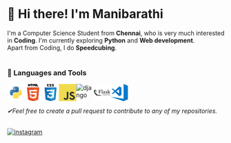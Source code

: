 # 👋 Hi there! I'm Manibarathi
I'm a Computer Science Student from **Chennai**, who is very much interested in **Coding**. I'm currently exploring **Python** and **Web development**. 
<br />
Apart from Coding, I do **Speedcubing**.
<br />
<br />
### 🔧 Languages and Tools 
<img align="left" alt="Visual Studio Code" width="40px" src="https://raw.githubusercontent.com/github/explore/80688e429a7d4ef2fca1e82350fe8e3517d3494d/topics/python/python.png" />
<img align="left" alt="HTML5" width="40px" src="https://raw.githubusercontent.com/github/explore/80688e429a7d4ef2fca1e82350fe8e3517d3494d/topics/html/html.png" />
<img align="left" alt="CSS3" width="40px" src="https://raw.githubusercontent.com/github/explore/80688e429a7d4ef2fca1e82350fe8e3517d3494d/topics/css/css.png" />
<img align="left" alt="JavaScript" width="40px" src="https://raw.githubusercontent.com/github/explore/80688e429a7d4ef2fca1e82350fe8e3517d3494d/topics/javascript/javascript.png" />
<img align="left" alt="django" width="40px" src="https://hackr.io/tutorials/learn-django/logo/logo-django?ver=1579862450" />
<img align="left" alt="flask" width="40px" src="https://raw.githubusercontent.com/github/explore/80688e429a7d4ef2fca1e82350fe8e3517d3494d/topics/flask/flask.png" />
<img align="left" alt="Visual Studio Code" width="40px" src="https://raw.githubusercontent.com/github/explore/80688e429a7d4ef2fca1e82350fe8e3517d3494d/topics/visual-studio-code/visual-studio-code.png" />

<br />
<br />

<!-- ### ⚡ Examples of Works 

➡️ [more works...](https://github.com/mani-barathi/)
-->

###### ✔Feel free to create a pull request to contribute to any of my repositories.
<!--
<details>
  <summary>:zap: GitHub Stats</summary>

  <img align="left" alt="mani's GitHub Stats" src="https://github-readme-stats.codestackr.vercel.app/api?username=mani-barathi&show_icons=true&hide_border=true" />

</details>
-->
[<img src='https://cdn.jsdelivr.net/npm/simple-icons@3.0.1/icons/instagram.svg' alt='instagram' height='25'>](https://www.instagram.com/manibarathi_s/)
